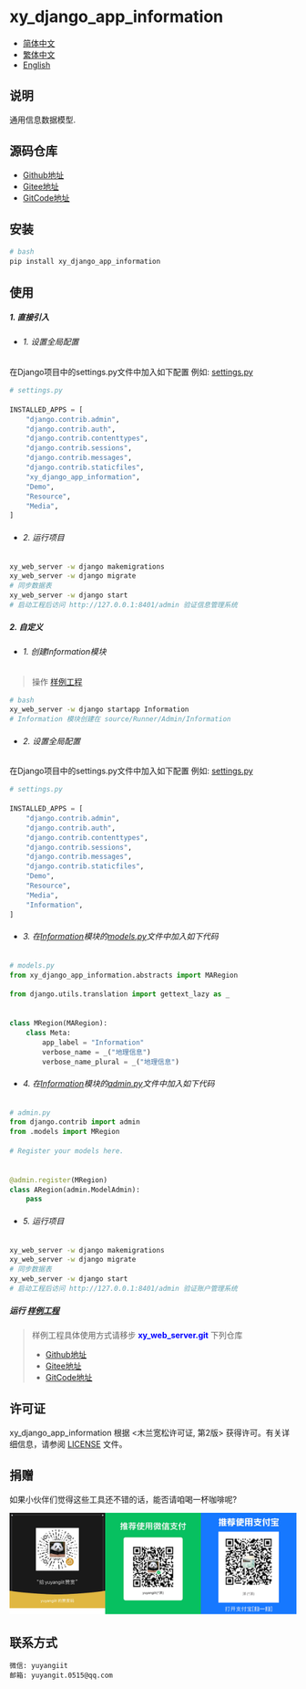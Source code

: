 <!--
 * @Author: 余洋 yuyangit.0515@qq.com
 * @Date: 2024-10-18 13:02:23
 * @LastEditors: 余洋 yuyangit.0515@qq.com
 * @LastEditTime: 2024-10-23 20:51:38
 * @FilePath: /xy_django_app_information/README.md
 * @Description: 这是默认设置,请设置`customMade`, 打开koroFileHeader查看配置 进行设置: https://github.com/OBKoro1/koro1FileHeader/wiki/%E9%85%8D%E7%BD%AE
-->
# xy_django_app_information

- [简体中文](readme/README_zh_CN.md)
- [繁体中文](readme/README_zh_TW.md)
- [English](readme/README_en.md)

## 说明

通用信息数据模型.

## 源码仓库

- <a href="https://github.com/xy-django-app/xy_django_app_information.git" target="_blank">Github地址</a>  
- <a href="https://gitee.com/xy-opensource/xy_django_app_information.git" target="_blank">Gitee地址</a>
- <a href="https://gitcode.com/xy-opensource/xy_django_app_information.git" target="_blank">GitCode地址</a>  

## 安装

```bash
# bash
pip install xy_django_app_information
```

## 使用


##### 1. 直接引入

- ###### 1. 设置全局配置

在Django项目中的settings.py文件中加入如下配置
例如: [settings.py](./samples/xy_web_server_demo/source/Runner/Admin/xy_web_server_demo/settings.py)

```python
# settings.py

INSTALLED_APPS = [
    "django.contrib.admin",
    "django.contrib.auth",
    "django.contrib.contenttypes",
    "django.contrib.sessions",
    "django.contrib.messages",
    "django.contrib.staticfiles",
    "xy_django_app_information",
    "Demo",
    "Resource",
    "Media",
]

```

- ###### 2. 运行项目

```bash
xy_web_server -w django makemigrations
xy_web_server -w django migrate
# 同步数据表
xy_web_server -w django start
# 启动工程后访问 http://127.0.0.1:8401/admin 验证信息管理系统
```

##### 2. 自定义

- ###### 1. 创建Information模块

> 操作 [样例工程](./samples/xy_web_server_demo/)

```bash
# bash
xy_web_server -w django startapp Information
# Information 模块创建在 source/Runner/Admin/Information 
```

- ###### 2. 设置全局配置

在Django项目中的settings.py文件中加入如下配置
例如: [settings.py](./samples/xy_web_server_demo/source/Runner/Admin/xy_web_server_demo/settings.py)

```python
# settings.py

INSTALLED_APPS = [
    "django.contrib.admin",
    "django.contrib.auth",
    "django.contrib.contenttypes",
    "django.contrib.sessions",
    "django.contrib.messages",
    "django.contrib.staticfiles",
    "Demo",
    "Resource",
    "Media",
    "Information",
]

```

- ###### 3. 在[Information](./samples/xy_web_server_demo/source/Runner/Admin/Information)模块的[models.py](./samples/xy_web_server_demo/source/Runner/Admin/Information/models.py)文件中加入如下代码

```python
# models.py
from xy_django_app_information.abstracts import MARegion

from django.utils.translation import gettext_lazy as _


class MRegion(MARegion):
    class Meta:
        app_label = "Information"
        verbose_name = _("地理信息")
        verbose_name_plural = _("地理信息")

```

- ###### 4. 在[Information](./samples/xy_web_server_demo/source/Runner/Admin/Information)模块的[admin.py](./samples/xy_web_server_demo/source/Runner/Admin/Information/admin.py)文件中加入如下代码

```python
# admin.py
from django.contrib import admin
from .models import MRegion

# Register your models here.


@admin.register(MRegion)
class ARegion(admin.ModelAdmin):
    pass

```

- ###### 5. 运行项目

```bash
xy_web_server -w django makemigrations
xy_web_server -w django migrate
# 同步数据表
xy_web_server -w django start
# 启动工程后访问 http://127.0.0.1:8401/admin 验证账户管理系统
```

##### 运行 [样例工程](./samples/xy_web_server_demo)

> 样例工程具体使用方式请移步 <b style="color: blue">xy_web_server.git</b> 下列仓库
> - <a href="https://github.com/xy-web-service/xy_web_server.git" target="_blank">Github地址</a>  
> - <a href="https://gitee.com/xy-opensource/xy_web_server.git" target="_blank">Gitee地址</a>  
> - <a href="https://gitcode.com/xy-opensource/xy_web_server.git" target="_blank">GitCode地址</a>  


## 许可证
xy_django_app_information 根据 <木兰宽松许可证, 第2版> 获得许可。有关详细信息，请参阅 [LICENSE](LICENSE) 文件。

## 捐赠
如果小伙伴们觉得这些工具还不错的话，能否请咱喝一杯咖啡呢?  

![Pay-Total](./readme/Pay-Total.png)


## 联系方式

```
微信: yuyangiit
邮箱: yuyangit.0515@qq.com
```